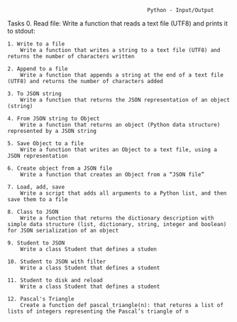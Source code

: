                                                 Python - Input/Output

Tasks
    0. Read file:
        Write a function that reads a text file (UTF8) and prints it to stdout:
    
    1. Write to a file
        Write a function that writes a string to a text file (UTF8) and returns the number of characters written

    2. Append to a file
        Write a function that appends a string at the end of a text file (UTF8) and returns the number of characters added

    3. To JSON string
        Write a function that returns the JSON representation of an object (string)

    4. From JSON string to Object
        Write a function that returns an object (Python data structure) represented by a JSON string

    5. Save Object to a file
        Write a function that writes an Object to a text file, using a JSON representation

    6. Create object from a JSON file
        Write a function that creates an Object from a “JSON file”

    7. Load, add, save
        Write a script that adds all arguments to a Python list, and then save them to a file

    8. Class to JSON
        Write a function that returns the dictionary description with simple data structure (list, dictionary, string, integer and boolean) for JSON serialization of an object

    9. Student to JSON
        Write a class Student that defines a studen

    10. Student to JSON with filter
        Write a class Student that defines a student

    11. Student to disk and reload
        Write a class Student that defines a student

    12. Pascal's Triangle
        Create a function def pascal_triangle(n): that returns a list of lists of integers representing the Pascal’s triangle of n